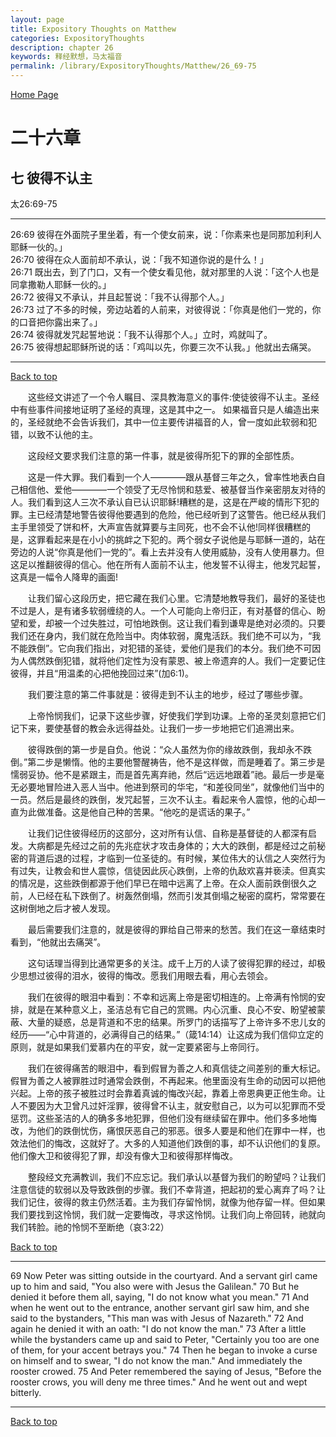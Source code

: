 ```yaml
---
layout: page
title: Expository Thoughts on Matthew
categories: ExpositoryThoughts
description: chapter 26
keywords: 释经默想，马太福音
permalink: /library/ExpositoryThoughts/Matthew/26_69-75
---
```

[ Home Page ]({{site.baseurl}}/index) <br>

<a name="0"></a>
# 二十六章 

## 七 彼得不认主

太26:69-75

***

26:69 彼得在外面院子里坐着，有一个使女前来，说：「你素来也是同那加利利人耶稣一伙的。」<br>
26:70 彼得在众人面前却不承认，说：「我不知道你说的是什么！」<br>
26:71 既出去，到了门口，又有一个使女看见他，就对那里的人说：「这个人也是同拿撒勒人耶稣一伙的。」<br>
26:72 彼得又不承认，并且起誓说：「我不认得那个人。」<br>
26:73 过了不多的时候，旁边站着的人前来，对彼得说：「你真是他们一党的，你的口音把你露出来了。」<br>
26:74 彼得就发咒起誓地说：「我不认得那个人。」立时，鸡就叫了。<br>
26:75 彼得想起耶稣所说的话：「鸡叫以先，你要三次不认我。」他就出去痛哭。<br>

***

[Back to top](#0)

&emsp;&emsp;这些经文讲述了一个令人瞩目、深具教海意义的事件:使徒彼得不认主。圣经中有些事件间接地证明了圣经的真理，这是其中之一。 如果福音只是人编造出来的，圣经就绝不会告诉我们，其中一位主要传讲福音的人，曾一度如此软弱和犯错，以致不认他的主。

&emsp;&emsp;这段经文要求我们注意的第一件事，就是彼得所犯下的罪的全部性质。

&emsp;&emsp;这是一件大罪。我们看到一个人————跟从基督三年之久，曾率性地表白自己相信他、爱他————一个领受了无尽怜悯和慈爱、被基督当作亲密朋友对待的人。我们看到这人三次不承认自已认识耶稣!糟糕的是，这是在严峻的情形下犯的罪。主已经清楚地警告彼得他要遇到的危险，他已经听到了这警告。他已经从我们主手里领受了饼和杯，大声宣告就算要与主同死，也不会不认他!同样很糟糕的是，这罪看起来是在小小的挑衅之下犯的。两个弱女子说他是与耶稣一道的，站在旁边的人说“你真是他们一党的”。看上去并没有人使用威胁，没有人使用暴力。但这足以推翻彼得的信心。他在所有人面前不认主，他发誓不认得主，他发咒起誓，这真是一幅令人降卑的画面!

&emsp;&emsp;让我们留心这段历史，把它藏在我们心里。它清楚地教导我们，最好的圣徒也不过是人，是有诸多软弱缠绕的人。一个人可能向上帝归正，有对基督的信心、盼望和爱，却被一个过失胜过，可怕地跌倒。这让我们看到谦卑是绝对必须的。只要我们还在身内，我们就在危险当中。肉体软弱，魔鬼活跃。我们绝不可以为，“我不能跌倒”。它向我们指出，对犯错的圣徒，爱他们是我们的本分。我们绝不可因为人偶然跌倒犯错，就将他们定性为没有蒙恩、被上帝遗弃的人。我们一定要记住彼得，并且“用温柔的心把他挽回过来”(加6:1)。

&emsp;&emsp;我们要注意的第二件事就是：彼得走到不认主的地步，经过了哪些步骤。

&emsp;&emsp;上帝怜悯我们，记录下这些步骤，好使我们学到功课。上帝的圣灵刻意把它们记下来，要使基督的教会永远得益处。让我们一步一步地把它们追溯出来。

&emsp;&emsp;彼得跌倒的第一步是自负。他说：“众人虽然为你的缘故跌倒，我却永不跌倒。”第二步是懒惰。他的主要他警醒祷告，他不是这样做，而是睡着了。第三步是懦弱妥协。他不是紧跟主，而是首先离弃祂，然后“远远地跟着”祂。最后一步是毫无必要地冒险进入恶人当中。他进到祭司的华宅，“和差役同坐”，就像他们当中的一员。然后是最终的跌倒，发咒起誓，三次不认主。看起来令人震惊，他的心却一直为此做准备。这是他自己种的苦果。“他吃的是谎话的果子。”

&emsp;&emsp;让我们记住彼得经历的这部分，这对所有认信、自称是基督徒的人都深有启发。大病都是先经过之前的先兆症状才攻击身体的；大大的跌倒，都是经过之前秘密的背道后退的过程，才临到一位圣徒的。有时候，某位伟大的认信之人突然行为有过失，让教会和世人震惊，信徒因此灰心跌倒，上帝的仇敌欢喜并亵渎。但真实的情况是，这些跌倒都源于他们早已在暗中远离了上帝。在众人面前跌倒很久之前，人已经在私下跌倒了。树轰然倒塌，然而引发其倒塌之秘密的腐朽，常常要在这树倒地之后才被人发现。

&emsp;&emsp;最后需要我们注意的，就是彼得的罪给自己带来的愁苦。我们在这一章结束时看到，“他就出去痛哭”。

&emsp;&emsp;这句话理当得到比通常更多的关注。成千上万的人读了彼得犯罪的经过，却极少思想过彼得的泪水，彼得的悔改。愿我们用眼去看，用心去领会。

&emsp;&emsp;我们在彼得的眼泪中看到：不幸和远离上帝是密切相连的。上帝满有怜悯的安排，就是在某种意义上，圣洁总有它自己的赏赐。内心沉重、良心不安、盼望被蒙蔽、大量的疑惑，总是背道和不忠的结果。所罗门的话描写了上帝许多不忠儿女的经历——“心中背道的，必满得自己的结果。”（箴14:14）让这成为我们信仰立定的原则，就是如果我们爱慕内在的平安，就一定要紧密与上帝同行。

&emsp;&emsp;我们在彼得痛苦的眼泪中，看到假冒为善之人和真信徒之间差别的重大标记。假冒为善之人被罪胜过时通常会跌倒，不再起来。他里面没有生命的动因可以把他兴起。上帝的孩子被胜过时会靠着真诚的悔改兴起，靠着上帝恩典更正他生命。让人不要因为大卫曾凡过奸淫罪，彼得曾不认主，就安慰自己，以为可以犯罪而不受惩罚。这些圣洁的人的确多多地犯罪，但他们没有继续留在罪中。他们多多地悔改，为他们的跌倒忧伤，痛恨厌恶自己的邪恶。很多人要是和他们在罪中一样，也效法他们的悔改，这就好了。大多的人知道他们跌倒的事，却不认识他们的复原。他们像大卫和彼得犯了罪，却没有像大卫和彼得那样悔改。

&emsp;&emsp;整段经文充满教训，我们不应忘记。我们承认以基督为我们的盼望吗？让我们注意信徒的软弱以及导致跌倒的步骤。我们不幸背道，把起初的爱心离弃了吗？让我们记住，彼得的救主仍然活着。主为我们存留怜悯，就像为他存留一样。但如果我们要找到这怜悯，我们就一定要悔改，寻求这怜悯。让我们向上帝回转，祂就向我们转脸。祂的怜悯不至断绝（哀3:22）

[Back to top](#0)

***

69 Now Peter was sitting outside in the courtyard. And a servant girl came up to him and said, "You also were with Jesus the Galilean." 70 But he denied it before them all, saying, "I do not know what you mean." 71 And when he went out to the entrance, another servant girl saw him, and she said to the bystanders, "This man was with Jesus of Nazareth." 72 And again he denied it with an oath: "I do not know the man." 73 After a little while the bystanders came up and said to Peter, "Certainly you too are one of them, for your accent betrays you." 74 Then he began to invoke a curse on himself and to swear, "I do not know the man." And immediately the rooster crowed. 75 And Peter remembered the saying of Jesus, "Before the rooster crows, you will deny me three times." And he went out and wept bitterly.

***

[Back to top](#0)
